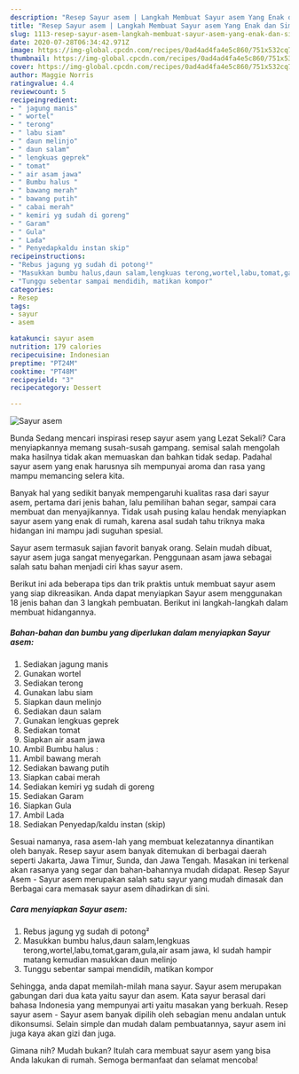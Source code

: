 ```yaml
---
description: "Resep Sayur asem | Langkah Membuat Sayur asem Yang Enak dan Simpel"
title: "Resep Sayur asem | Langkah Membuat Sayur asem Yang Enak dan Simpel"
slug: 1113-resep-sayur-asem-langkah-membuat-sayur-asem-yang-enak-dan-simpel
date: 2020-07-28T06:34:42.971Z
image: https://img-global.cpcdn.com/recipes/0ad4ad4fa4e5c860/751x532cq70/sayur-asem-foto-resep-utama.jpg
thumbnail: https://img-global.cpcdn.com/recipes/0ad4ad4fa4e5c860/751x532cq70/sayur-asem-foto-resep-utama.jpg
cover: https://img-global.cpcdn.com/recipes/0ad4ad4fa4e5c860/751x532cq70/sayur-asem-foto-resep-utama.jpg
author: Maggie Norris
ratingvalue: 4.4
reviewcount: 5
recipeingredient:
- " jagung manis"
- " wortel"
- " terong"
- " labu siam"
- " daun melinjo"
- " daun salam"
- " lengkuas geprek"
- " tomat"
- " air asam jawa"
- " Bumbu halus "
- " bawang merah"
- " bawang putih"
- " cabai merah"
- " kemiri yg sudah di goreng"
- " Garam"
- " Gula"
- " Lada"
- " Penyedapkaldu instan skip"
recipeinstructions:
- "Rebus jagung yg sudah di potong²"
- "Masukkan bumbu halus,daun salam,lengkuas terong,wortel,labu,tomat,garam,gula,air asam jawa, kl sudah hampir matang kemudian masukkan daun melinjo"
- "Tunggu sebentar sampai mendidih, matikan kompor"
categories:
- Resep
tags:
- sayur
- asem

katakunci: sayur asem 
nutrition: 179 calories
recipecuisine: Indonesian
preptime: "PT24M"
cooktime: "PT48M"
recipeyield: "3"
recipecategory: Dessert

---
```



![Sayur asem](https://img-global.cpcdn.com/recipes/0ad4ad4fa4e5c860/751x532cq70/sayur-asem-foto-resep-utama.jpg)

Bunda Sedang mencari inspirasi resep sayur asem yang Lezat Sekali? Cara menyiapkannya memang susah-susah gampang. semisal salah mengolah maka hasilnya tidak akan memuaskan dan bahkan tidak sedap. Padahal sayur asem yang enak harusnya sih mempunyai aroma dan rasa yang mampu memancing selera kita.

Banyak hal yang sedikit banyak mempengaruhi kualitas rasa dari sayur asem, pertama dari jenis bahan, lalu pemilihan bahan segar, sampai cara membuat dan menyajikannya. Tidak usah pusing kalau hendak menyiapkan sayur asem yang enak di rumah, karena asal sudah tahu triknya maka hidangan ini mampu jadi suguhan spesial.

Sayur asem termasuk sajian favorit banyak orang. Selain mudah dibuat, sayur asem juga sangat menyegarkan. Penggunaan asam jawa sebagai salah satu bahan menjadi ciri khas sayur asem.


Berikut ini ada beberapa tips dan trik praktis untuk membuat sayur asem yang siap dikreasikan. Anda dapat menyiapkan Sayur asem menggunakan 18 jenis bahan dan 3 langkah pembuatan. Berikut ini langkah-langkah dalam membuat hidangannya.

<!--inarticleads1-->

##### Bahan-bahan dan bumbu yang diperlukan dalam menyiapkan Sayur asem:

1. Sediakan  jagung manis
1. Gunakan  wortel
1. Sediakan  terong
1. Gunakan  labu siam
1. Siapkan  daun melinjo
1. Sediakan  daun salam
1. Gunakan  lengkuas geprek
1. Sediakan  tomat
1. Siapkan  air asam jawa
1. Ambil  Bumbu halus :
1. Ambil  bawang merah
1. Sediakan  bawang putih
1. Siapkan  cabai merah
1. Sediakan  kemiri yg sudah di goreng
1. Sediakan  Garam
1. Siapkan  Gula
1. Ambil  Lada
1. Sediakan  Penyedap/kaldu instan (skip)


Sesuai namanya, rasa asem-lah yang membuat kelezatannya dinantikan oleh banyak. Resep sayur asem banyak ditemukan di berbagai daerah seperti Jakarta, Jawa Timur, Sunda, dan Jawa Tengah. Masakan ini terkenal akan rasanya yang segar dan bahan-bahannya mudah didapat. Resep Sayur Asem - Sayur asem merupakan salah satu sayur yang mudah dimasak dan Berbagai cara memasak sayur asem dihadirkan di sini. 

<!--inarticleads2-->

##### Cara menyiapkan Sayur asem:

1. Rebus jagung yg sudah di potong²
1. Masukkan bumbu halus,daun salam,lengkuas terong,wortel,labu,tomat,garam,gula,air asam jawa, kl sudah hampir matang kemudian masukkan daun melinjo
1. Tunggu sebentar sampai mendidih, matikan kompor


Sehingga, anda dapat memilah-milah mana sayur. Sayur asem merupakan gabungan dari dua kata yaitu sayur dan asem. Kata sayur berasal dari bahasa Indonesia yang mempunyai arti yaitu masakan yang berkuah. Resep sayur asem - Sayur asem banyak dipilih oleh sebagian menu andalan untuk dikonsumsi. Selain simple dan mudah dalam pembuatannya, sayur asem ini juga kaya akan gizi dan juga. 

Gimana nih? Mudah bukan? Itulah cara membuat sayur asem yang bisa Anda lakukan di rumah. Semoga bermanfaat dan selamat mencoba!
